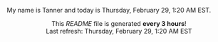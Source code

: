 My name is Tanner and today is Thursday, February 29, 1:20 AM EST.

<p align="center">This <i>README</i> file is generated <b>every 3 hours</b>!</br>Last refresh: Thursday, February 29, 1:20 AM EST<br /></p>
